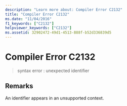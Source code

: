 ```yaml
---
description: "Learn more about: Compiler Error C2132"
title: "Compiler Error C2132"
ms.date: "11/04/2016"
f1_keywords: ["C2132"]
helpviewer_keywords: ["C2132"]
ms.assetid: 32902472-49d1-4513-888f-b52d336839d5
---
```

# Compiler Error C2132

> syntax error : unexpected identifier

## Remarks

An identifier appears in an unsupported context.

